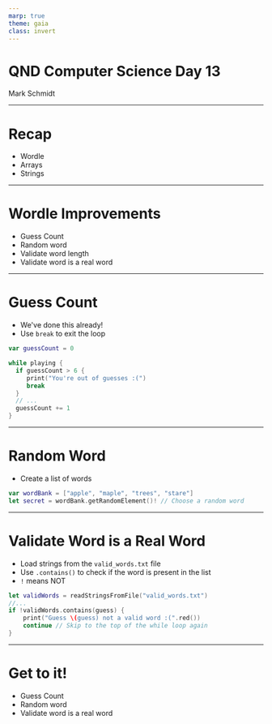 ```yaml
---
marp: true
theme: gaia
class: invert
---
```


# QND Computer Science Day 13
Mark Schmidt

--- 

# Recap

- Wordle
- Arrays
- Strings
---

# Wordle Improvements

- Guess Count
- Random word
- Validate word length
- Validate word is a real word

---

# Guess Count

- We've done this already!
- Use `break` to exit the loop

```swift
var guessCount = 0

while playing {
  if guessCount > 6 {
     print("You're out of guesses :(")
     break
  }
  // ...
  guessCount += 1
}
```

---

# Random Word

- Create a list of words
```swift
var wordBank = ["apple", "maple", "trees", "stare"]
let secret = wordBank.getRandomElement()! // Choose a random word
```

---


# Validate Word is a Real Word

- Load strings from the `valid_words.txt` file
- Use `.contains()` to check if the word is present in the list
- `!` means NOT

```swift
let validWords = readStringsFromFile("valid_words.txt")
//...
if !validWords.contains(guess) {
    print("Guess \(guess) not a valid word :(".red()) 
    continue // Skip to the top of the while loop again
}
```

---

# Get to it!

- Guess Count
- Random word
- Validate word is a real word